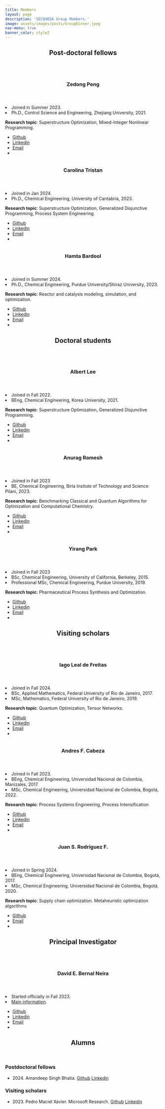 ```yaml
---
title: Members
layout: page
description: 'SECQUOIA Group Members.'
image: assets/images/posts/GroupDinner.jpeg
nav-menu: true
banner_color: style2
---
```


<!-- Embedding Font Awesome for ORCID icon -->
<style>
@import url('https://cdnjs.cloudflare.com/ajax/libs/font-awesome/5.15.4/css/all.min.css');
</style>

<!-- Main -->
<div id="main">

<!-- 1 -->
<section id="one">
 <div class="inner">
  <header class="major">
   <h2>Post-doctoral fellows</h2>
  </header>
 </div>
</section>

<!-- 1.1 -->
<section id="oneone" class="spotlights">
 <section>
  <a class="image">
   <img src="assets/images/members/ZedongPeng.png" alt="" data-position="center center" />
  </a>
  <div class="content">
   <div class="inner">
    <header class="major">
     <h3>Zedong Peng</h3>
    </header>
    <li>Joined in Summer 2023.</li>
    <li>Ph.D., Control Science and Engineering, Zhejiang University, 2021.</li>
                <p><b>Research topic</b>: Superstructure Optimization, Mixed-Integer Nonlinear Programming.</p>
   <!-- <h4>Icons</h4> -->
 <ul class="icons">
  <li><a href="https://github.com/ZedongPeng" class="icon fa-github"><span class="label">Github</span></a></li>
        <li><a href="https://www.linkedin.com/in/zedong-peng-1a97b0118/" class="icon fa-linkedin"><span class="label">Linkedin</span></a></li>
  <li><a href="mailto:peng372@purdue.edu" class="icon fa-envelope"><span class="label">Email</span></a></li>
  <li><a href="https://orcid.org/0000-0001-6001-1738" class="fab fa-orcid" style="text-decoration: none; border: none;"><span class="label"></span></a></li>
 </ul>
   </div>
  </div>
 </section>
</section>

<!-- 1.2 -->
<section id="onetwo" class="spotlights">
    <section>
     <a class="image">
      <img src="assets/images/members/CarolinaTristan.jpg" alt="" data-position="center center" />
     </a>
     <div class="content">
      <div class="inner">
       <header class="major">
        <h3>Carolina Tristan</h3>
       </header>
       <li>Joined in Jan 2024.</li>
       <li>Ph.D., Chemical Engineering, University of Cantabria, 2023.</li>
                   <p><b>Research topic</b>: Superstructure Optimization, Generalized Disjunctive Programming, Process System Engineering.</p>
      <!-- <h4>Icons</h4> -->
    <ul class="icons">
     <li><a href="https://github.com/tristantc" class="icon fa-github"><span class="label">Github</span></a></li>
           <li><a href="https://www.linkedin.com/in/carolina-trist%C3%A1n-teja-3533582b4/" class="icon fa-linkedin"><span class="label">Linkedin</span></a></li>
     <li><a href="mailto:ctristan@purdue.edu" class="icon fa-envelope"><span class="label">Email</span></a></li>
     <li><a href="https://orcid.org/0000-0002-6381-5958" class="fab fa-orcid" style="text-decoration: none; border: none;"><span class="label"></span></a></li>
    </ul>
     </div>
    </div>
   </section>
</section>


<section id="two" class="spotlights">
    <section>
     <a href="generic.html" class="image">
      <img src="assets/images/members/HamtaBardool.jpg" alt="" data-position="center center" />
     </a>
     <div class="content">
      <div class="inner">
       <header class="major">
        <h3>Hamta Bardool</h3>
       </header>
       <li>Joined in Summer 2024.</li>
       <li>Ph.D., Chemical Engineering, Purdue University/Shiraz University, 2023.</li>
                   <p><b>Research topic</b>: Reactor and catalysis modeling, simulation, and optimization.</p>
      <!-- <h4>Icons</h4> -->
    <ul class="icons">
     <li><a href="https://github.com/Hamtabardool" class="icon fa-github"><span class="label">Github</span></a></li>
           <li><a href="www.linkedin.com/in/hamta-bardool-6ba418116/" class="icon fa-linkedin"><span class="label">Linkedin</span></a></li>
     <li><a href="mailto:hbardool@purdue.edu" class="icon fa-envelope"><span class="label">Email</span></a></li>
     <li><a href="https://orcid.org/0000-0002-6834-4913" class="fab fa-orcid" style="text-decoration: none; border: none;"><span class="label"></span></a></li>
    </ul>
     </div>
    </div>
   </section>
</section>

<!-- Three -->
<section id="three">
 <div class="inner">
  <header class="major">
   <h2>Doctoral students</h2>
  </header>
 </div>
</section>

<!-- 2.1 -->
<section id="twoone" class="spotlights">
 <section>
  <a class="image">
   <img src="assets/images/members/AlbertJoonLee.jpg" alt="" data-position="center center" />
  </a>
  <div class="content">
   <div class="inner">
    <header class="major">
     <h3>Albert Lee</h3>
    </header>
    <li>Joined in Fall 2022.</li>
    <li>BEng, Chemical Engineering, Korea University, 2021.</li>
    <p><b>Research topic</b>: Superstructure Optimization, Generalized Disjunctive Programming.</p>
    <ul class="icons">
     <li><a href="https://github.com/AlbertLee125" class="icon fa-github"><span class="label">Github</span></a></li>
     <li><a href="https://www.linkedin.com/in/albert-lee-45570a24b/" class="icon fa-linkedin"><span class="label">Linkedin</span></a></li>
    <li><a href="mailto:lee4382@purdue.edu" class="icon fa-envelope"><span class="label">Email</span></a></li>
    <li><a href="https://orcid.org/0000-0002-4474-3266" class="fab fa-orcid" style="text-decoration: none; border: none;"><span class="label"></span></a></li>
    </ul>
   </div>
  </div>
 </section>
</section>

<!-- 2.2 -->
<section id="twotwo" class="spotlights">
 <section>
  <a class="image">
   <img src="assets/images/members/Anurag_Ramesh.jpeg" alt="" data-position="center center" />
  </a>
  <div class="content">
   <div class="inner">
    <header class="major">
     <h3>Anurag Ramesh</h3>
    </header>
    <li>Joined in Fall 2023</li>
    <li>BE, Chemical Engineering, Birla Insitute of Technology and Science Pilani, 2023.</li>
    <p><b>Research topic</b>: Benchmarking Classical and Quantum Algorithms for Optimization and Computational Chemistry.</p>
    <ul class="icons">
     <li><a href="https://github.com/anurag-r20" class="icon fa-github"><span class="label">Github</span></a></li>
     <li><a href="https://www.linkedin.com/in/anuragr20" class="icon fa-linkedin"><span class="label">Linkedin</span></a></li>
    <li><a href="mailto:rames102@purdue.edu" class="icon fa-envelope"><span class="label">Email</span></a></li>
    <li><a href="https://orcid.org/0009-0001-8360-8614" class="fab fa-orcid" style="text-decoration: none; border: none;"><span class="label"></span></a></li>
    </ul>
   </div>
  </div>
 </section>
</section>

<!-- 2.3 -->
<section id="twothree" class="spotlights">
 <section>
  <a class="image">
   <img src="assets/images/members/Yirang-Park.jpg" alt="" data-position="center center" />
  </a>
  <div class="content">
   <div class="inner">
    <header class="major">
     <h3>Yirang Park</h3>
    </header>
    <li>Joined in Fall 2023</li>
    <li>BSc, Chemical Engineering, University of California, Berkeley, 2015.</li>
    <li>Professional MSc, Chemical Engineering, Purdue University, 2019.</li>
    <p><b>Research topic</b>: Pharmaceutical Process Synthesis and Optimization.</p>
    <ul class="icons">
     <li><a href="https://github.com/parkyr" class="icon fa-github"><span class="label">Github</span></a></li>
     <li><a href="https://www.linkedin.com/in/yirangp/" class="icon fa-linkedin"><span class="label">Linkedin</span></a></li>
    <li><a href="mailto:park407@purdue.edu" class="icon fa-envelope"><span class="label">Email</span></a></li>
    <li><a href="https://orcid.org/0009-0008-6629-3308" class="fab fa-orcid" style="text-decoration: none; border: none;"><span class="label"></span></a></li>
    </ul>
   </div>
  </div>
 </section>
</section>

<!-- 3 -->
<section id="three">
 <div class="inner">
  <header class="major">
   <h2>Visiting scholars</h2>
  </header>
 </div>
</section>

<!-- 3.1 -->
<!-- <section id="threeone" class="spotlights">
 <section>
  <a class="image">
   <img src="assets/images/members/PedroMacielXavier.jpg" alt="" data-position="center center" />
  </a>
  <div class="content">
   <div class="inner">
    <header class="major">
     <h3>Pedro Maciel Xavier</h3>
    </header>
    <li>Joined in Fall 2023.</li>
    <li>BEng, Computer &amp; Information Engineering, Federal University of Rio de Janeiro, 2022.</li>
    <li>BSc, Mathematics, Federal University of Rio de Janeiro, 2022.</li>
    <p><b>Research topic</b>: Quantum Optimization</p>
    <ul class="icons">
     <li><a href="https://github.com/pedromxavier" class="icon fa-github"><span class="label">Github</span></a></li>
     <li><a href="https://www.linkedin.com/in/pedro-maciel-xavier/" class="icon fa-linkedin"><span class="label">Linkedin</span></a></li>
    <li><a href="mailto:pedrox@cos.ufrj.br" class="icon fa-envelope"><span class="label">Email</span></a></li>
    </ul>
   </div>
  </div>
 </section>
</section> -->

<!-- 3.1 -->
<section id="threeone" class="spotlights">
 <section>
  <a class="image">
   <img src="assets/images/members/IagoLealDeFreitas.jpg" alt="" data-position="center center" />
  </a>
  <div class="content">
   <div class="inner">
    <header class="major">
     <h3>Iago Leal de Freitas</h3>
    </header>
    <li>Joined in Fall 2024.</li>
    <li>BSc, Applied Mathematics, Federal University of Rio de Janeiro, 2017.</li>
    <li>MSc, Mathematics, Federal University of Rio de Janeiro, 2019.</li>
    <p><b>Research topic</b>: Quantum Optimization, Tensor Networks.</p>
    <ul class="icons">
     <li><a href="https://github.com/iagoleal" class="icon fa-github"><span class="label">Github</span></a></li>
     <li><a href="https://www.linkedin.com/in/iagolealf/" class="icon fa-linkedin"><span class="label">Linkedin</span></a></li>
     <li><a href="mailto:ilealdef@purdue.edu" class="icon fa-envelope"><span class="label">Email</span></a></li>
     <li><a href="https://orcid.org/0009-0001-6813-5863" class="fab fa-orcid" style="text-decoration: none; border: none;"><span class="label"></span></a></li>
    </ul>
   </div>
  </div>
 </section>
</section>

<!-- 3.2 -->
<section id="threetwo" class="spotlights">
 <section>
  <a class="image">
   <img src="assets/images/members/AndresCabeza.jpg" alt="" data-position="center center" />
  </a>
  <div class="content">
   <div class="inner">
    <header class="major">
     <h3>Andres F. Cabeza</h3>
    </header>
    <li>Joined in Fall 2023.</li>
    <li>BEng, Chemical Engineering, Universidad Nacional de Colombia, Manizales, 2017.</li>
    <li>MSc, Chemical Engineering, Universidad Nacional de Colombia, Bogotá, 2022.</li>
    <p><b>Research topic</b>: Process Systems Engineering, Process Intensification</p>
    <ul class="icons">
     <li><a href="https://github.com/andres9403" class="icon fa-github"><span class="label">Github</span></a></li>
     <li><a href="https://www.linkedin.com/in/andres-f-cabeza-2075a3149/" class="icon fa-linkedin"><span class="label">Linkedin</span></a></li>
     <li><a href="mailto:acabezap@purdue.edu" class="icon fa-envelope"><span class="label">Email</span></a></li>
     <li><a href="https://orcid.org/0009-0008-5932-564X" class="fab fa-orcid" style="text-decoration: none; border: none;"><span class="label"></span></a></li>
    </ul>
   </div>
  </div>
 </section>
</section>

<!-- 3.3 -->
<section id="threethree" class="spotlights">
 <section>
  <a class="image">
   <img src="assets/images/members/JuanRodriguez.jpg" alt="" data-position="center center" />
  </a>
  <div class="content">
   <div class="inner">
    <header class="major">
     <h3>Juan S. Rodríguez F.</h3>
    </header>
    <li>Joined in Spring 2024.</li>
    <li>BEng, Chemical Engineering, Universidad Nacional de Colombia, Bogotá, 2017.</li>
    <li>MSc, Chemical Engineering, Universidad Nacional de Colombia, Bogotá, 2020.</li>
    <p><b>Research topic</b>: Supply chain optimization. Metaheuristic optimization algorithms</p>
    <ul class="icons">
     <li><a href="https://github.com/jsrodriguezf" class="icon fa-github"><span class="label">Github</span></a></li>
     <li><a href="mailto:rodr1200@purdue.edu" class="icon fa-envelope"><span class="label">Email</span></a></li>
     <li><a href="https://orcid.org/0000-0001-7348-3857" class="fab fa-orcid" style="text-decoration: none; border: none;"><span class="label"></span></a></li>
    </ul>
   </div>
  </div>
 </section>
</section>

<!-- 98 -->
<section id="ninety-eight">
 <div class="inner">
  <header class="major">
   <h2>Principal Investigator</h2>
  </header>
 </div>
</section>

<!-- 99 -->
<section id="ninety-nine" class="spotlights">
 <section>
  <a href="1-bernalde.html" class="image">
   <img src="assets/images/members/DavidBernal.jpg" alt="" data-position="center center" />
  </a>
  <div class="content">
   <div class="inner">
    <header class="major">
     <h3>David E. Bernal Neira</h3>
    </header>
    <li>Started officially in Fall 2023.</li>
    <li><a href="1-bernalde.html">Main information</a>.</li>
    <ul class="icons">
     <li><a href="https://github.com/bernalde" class="icon fa-github"><span class="label">Github</span></a></li>
     <li><a href="https://www.linkedin.com/in/bernalde/" class="icon fa-linkedin"><span class="label">Linkedin</span></a></li>
     <li><a href="mailto:dbernaln@purdue.edu" class="icon fa-envelope"><span class="label">Email</span></a></li>
     <li><a href="https://orcid.org/0000-0002-8308-5016" class="fab fa-orcid" style="text-decoration: none; border: none;"><span class="label"></span></a></li>
    </ul>
   </div>
  </div>
 </section>
</section>



<!-- 100 -->
<section id="one-hundred">
 <div class="inner">
  <header class="major">
   <h2>Alumns</h2>
  </header>
       <h3>Postdoctoral fellows</h3>
    <!-- </header> -->
      <ul class="icons">
      <li>2024. Amandeep Singh Bhatia. 
      <a href="https://github.com/deepquantum88" class="icon fa-github"><span class="label">Github</span></a>  
      <a href="https://www.linkedin.com/in/amandeep-singh-bhatia-phd-07b83822/" class="icon fa-linkedin"><span class="label">Linkedin</span></a>
      </li>
      </ul>
      <h3>Visiting scholars</h3>
    <!-- </header> -->
      <ul class="icons">
      <li>2023. Pedro Maciel Xavier. Microsoft Research. 
      <a href="https://github.com/pedromxavier" class="icon fa-github"><span class="label">Github</span></a>  
      <a href="https://www.linkedin.com/in/pedro-maciel-xavier/" class="icon fa-linkedin"><span class="label">Linkedin</span></a>
      <a href="https://orcid.org/0000-0002-6381-5958" class="fab fa-orcid" style="text-decoration: none; border: none;"><span class="label"></span></a>
      </li>
      </ul>
 </div>
</section>


</div>
